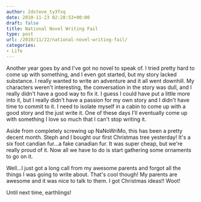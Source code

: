```yaml
---
author: 2dsteve_ty3fxq
date: 2010-11-23 02:28:53+00:00
draft: false
title: National Novel Writing Fail
type: post
url: /2010/11/22/national-novel-writing-fail/
categories:
- Life
---
```


Another year goes by and I've got no novel to speak of. I tried pretty hard to come up with something, and I even got started, but my story lacked substance. I really wanted to write an adventure and it all went downhill. My characters weren't interesting, the conversation in the story was dull, and I really didn't have a good way to fix it. I guess I could have put a little more into it, but I really didn't have a passion for my own story and I didn't have time to commit to it. I need to isolate myself in a cabin to come up with a good story and the just write it. One of these days I'll eventually come up with something I love so much that I can't stop writing it.

Aside from completely screwing up NaNoWriMo, this has been a pretty decent month. Steph and I bought our first Christmas tree yesterday! It's a six foot candian fur...a fake canadian fur. It was super cheap, but we're really proud of it. Now all we have to do is start gathering some ornaments to go on it.

Well...I just got a long call from my awesome parents and forgot all the things I was going to write about. That's cool though! My parents are awesome and it was nice to talk to them. I got Christmas ideas!! Woot!

Until next time, earthlings!
